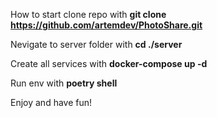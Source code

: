How to start
clone repo with **git clone https://github.com/artemdev/PhotoShare.git**

Nevigate to server folder with **cd ./server**

Create all services with  **docker-compose up -d**

Run env with **poetry shell**

Enjoy and have fun!
